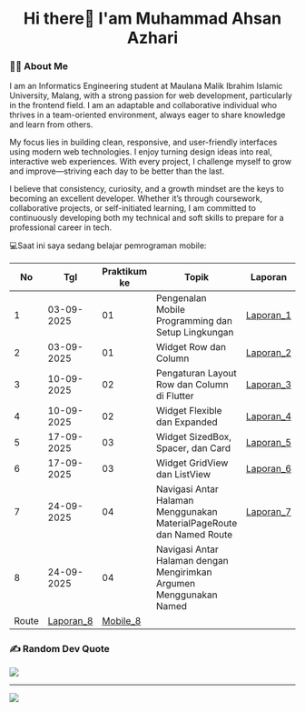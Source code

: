  <h1 align="center">Hi there👋 I'am Muhammad Ahsan Azhari</h1>

 <h3 align="left">👩‍💻  About Me</h3>
<p>I am an Informatics Engineering student at Maulana Malik Ibrahim Islamic University, Malang, with a strong passion for web development, particularly in the frontend field. I am an adaptable and collaborative individual who thrives in a team-oriented environment, always eager to share knowledge and learn from others.

My focus lies in building clean, responsive, and user-friendly interfaces using modern web technologies. I enjoy turning design ideas into real, interactive web experiences. With every project, I challenge myself to grow and improve—striving each day to be better than the last.

I believe that consistency, curiosity, and a growth mindset are the keys to becoming an excellent developer. Whether it’s through coursework, collaborative projects, or self-initiated learning, I am committed to continuously developing both my technical and soft skills to prepare for a professional career in tech.</p>


💻Saat ini saya sedang belajar pemrograman mobile:

| No  | Tgl  | Praktikum ke  | Topik  | Laporan | Code |
| ------------ | ------------ | ------------ | ------------ | ------------ | ------------ | 
|  1 | 03-09-2025  | 01  | Pengenalan Mobile Programming dan Setup Lingkungan  | [Laporan_1](https://docs.google.com/document/d/1QQLN80NZEEsTB2OF_eNYxu3GIkwtU_zT/edit) | [Mobile_1](https://github.com/sannn-s/Mobile_Praktikum1) |
|  2 | 03-09-2025  | 01  | Widget Row dan Column  | [Laporan_2](https://docs.google.com/document/d/130gZ4dHQgnoaTyqEqyOAVuZ5mYp7ma0X/edit)| [Mobile_2](https://github.com/sannn-s/Mobile_Praktikum2)|
|  3 | 10-09-2025  | 02  | Pengaturan Layout Row dan Column di Flutter  | [Laporan_3](https://docs.google.com/document/d/1MSCqf-WB-C1Pri0pNnt_6IYj1qqeKhns/edit)| [Mobile_3](https://github.com/sannn-s/Mobile_Praktikum3)|
|  4 | 10-09-2025  | 02  | Widget Flexible dan Expanded | [Laporan_4](https://docs.google.com/document/d/1kXzjauXi6aiI6xJU2BNws0vBFqByFLuy/edit)| [Mobile_4](https://github.com/sannn-s/Mobile_Praktikum4)|
|  5 | 17-09-2025  | 03  | Widget SizedBox, Spacer, dan Card | [Laporan_5](https://docs.google.com/document/d/1KI87xcTgQdREOrgs5jiuMKg7KeNVmv7R/edit) | [Mobile_5](https://github.com/sannn-s/Mobile_Praktikum5)|
|  6 | 17-09-2025  | 03  | Widget GridView dan ListView | [Laporan_6](https://docs.google.com/document/d/1FLLTVPYjhVZ839dKwuya79aIbRpsE5GY/edit) | [Mobile_6](https://github.com/sannn-s/Mobile_Praktikum6)|
|  7 | 24-09-2025  | 04  | Navigasi Antar Halaman Menggunakan MaterialPageRoute dan Named Route | [Laporan_7](https://docs.google.com/document/d/1FLLTVPYjhVZ839dKwuya79aIbRpsE5GY/edit) | [Mobile_7](https://github.com/sannn-s/Mobile_Praktikum7)|
|  8 | 24-09-2025  | 04  | Navigasi Antar Halaman dengan Mengirimkan Argumen Menggunakan Named
Route | [Laporan_8](https://docs.google.com/document/d/1FLLTVPYjhVZ839dKwuya79aIbRpsE5GY/edit) | [Mobile_8](https://github.com/sannn-s/Mobile_Praktikum8)|


### <h3 align="left">✍️ Random Dev Quote</h3>
![](https://quotes-github-readme.vercel.app/api?type=horizontal&theme=radical)

---
[![](https://visitcount.itsvg.in/api?id=sannn-s&icon=0&color=0)](https://visitcount.itsvg.in)


<!-- Proudly created with GPRM ( https://gprm.itsvg.in ) -->
